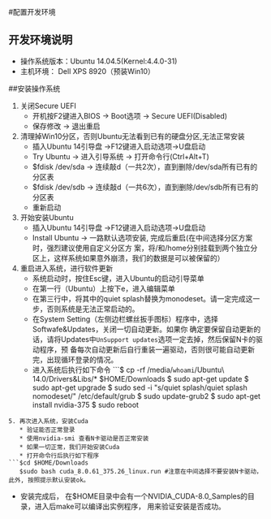 #配置开发环境
## 开发环境说明
* 操作系统版本：Ubuntu 14.04.5(Kernel:4.4.0-31)
* 主机环境： Dell XPS 8920（预装Win10） 

##安装操作系统
1. 关闭Secure UEFI
   * 开机按F2键进入BIOS -> Boot选项 -> Secure UEFI(Disabled)
   * 保存修改 -> 退出重启
2. 清理掉Win10分区，否则Ubuntu无法看到已有的硬盘分区,无法正常安装
   * 插入Ubuntu 14引导盘 ->F12键进入启动选项->U盘启动
   * Try Ubuntu      -> 进入引导系统 -> 打开命令行(Ctrl+Alt+T)
   * $fdisk /dev/sda -> 连续敲d（一共2次），直到删除/dev/sda所有已有的分区表
   * $fdisk /dev/sdb -> 连续敲d（一共6次），直到删除/dev/sdb所有已有的分区表
   * 重新启动
3. 开始安装Ubuntu
   * 插入Ubuntu 14引导盘 ->F12键进入启动选项->U盘启动
   * Install Ubuntu -> 一路默认选项安装, 完成后重启(在中间选择分区方案时，强烈建议使用自定义分区方
     案，将/和/home分别挂载到两个独立分区上，这样系统如果意外崩溃，我们的数据是可以被保留的）
4. 重启进入系统，进行软件更新 
   * 系统启动时，按住Esc键，进入Ubuntu的启动引导菜单
   * 在第一行（Ubuntu）上按下e，进入编辑菜单
   * 在第三行中，将其中的quiet splash替换为monodeset。请一定完成这一步，否则系统是无法正常启动的。
   * 在System Setting（左侧边栏螺丝扳手图标）程序中，选择Softwafe&Updates，关闭一切自动更新。如果你
     确定要保留自动更新的话，请将Updates中`UnSupport updates`选项一定去掉，然后保留N卡的驱动程序，预
     备每次自动更新后自行重装一遍驱动，否则很可能自动更新完，出现循环登录的情况。
   * 进入系统后执行如下命令
```$ cp -rf /media/`whoami`/Ubuntu\ 14.0/Drivers\&Libs/* $HOME/Downloads
   $ sudo apt-get update 
   $ sudo apt-get upgrade
   $ sudo sed -i "s/quiet splash/quiet splash nomodeset/" /etc/default/grub
   $ sudo update-grub2
   $ sudo apt-get install nvidia-375
   $ sudo reboot
```
5. 再次进入系统，安装Cuda
   * 验证能否正常登录
   * 使用nvidia-smi 查看N卡驱动是否正常安装
   * 如果一切正常，我们开始安装Cuda 
   * 打开命令行后执行如下程序
```$cd $HOME/Downloads
   $sudo bash cuda_8.0.61_375.26_linux.run #注意在中间选择不要安装N卡驱动，此外, 按照提示默认安装ok。
```
   * 安装完成后， 在$HOME目录中会有一个NVIDIA_CUDA-8.0_Samples的目录，进入后make可以编译出实例程序，
     用来验证安装是否成功。
